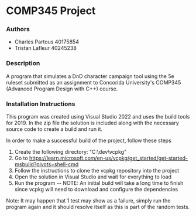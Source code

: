 # COMP345 Project

### Authors

- Charles Partous 40175854
- Tristan Lafleur 40245238

### Description

A program that simulates a DnD character campaign tool using the 5e ruleset submitted as an
assignment to Concorida University's COMP345 (Advanced Program Design with C++) course.

### Installation Instructions

This program was created using Visual Studio 2022 and uses the build tools for 2019.
In the zip file the solution is included along with the necessary source code to create a
build and run it. 

In order to make a successful build of the project, follow these steps

1. Create the following directory: "C:\dev\vcpkg"
2. Go to https://learn.microsoft.com/en-us/vcpkg/get_started/get-started-msbuild?pivots=shell-cmd
3. Follow the instructions to clone the vcpkg repository into the project
4. Open the solution in Visual Studio and wait for everything to load
5. Run the program
   -- NOTE: An initial build will take a long time to finish since vcpkg will need to download and configure
			the dependencies

Note: It may happen that 1 test may show as a failure, simply run the program again and it should
		resolve itself as this is part of the random tests.
